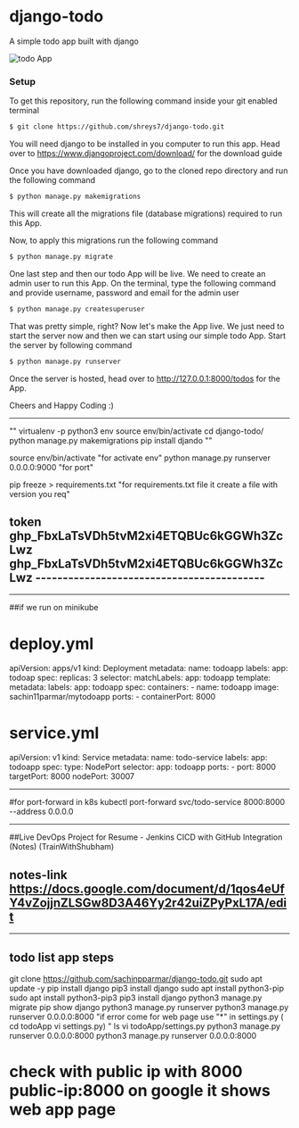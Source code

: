 # django-todo
A simple todo app built with django

![todo App](https://raw.githubusercontent.com/shreys7/django-todo/develop/staticfiles/todoApp.png)
### Setup
To get this repository, run the following command inside your git enabled terminal
```bash
$ git clone https://github.com/shreys7/django-todo.git
```
You will need django to be installed in you computer to run this app. Head over to https://www.djangoproject.com/download/ for the download guide

Once you have downloaded django, go to the cloned repo directory and run the following command

```bash
$ python manage.py makemigrations
```

This will create all the migrations file (database migrations) required to run this App.

Now, to apply this migrations run the following command
```bash
$ python manage.py migrate
```

One last step and then our todo App will be live. We need to create an admin user to run this App. On the terminal, type the following command and provide username, password and email for the admin user
```bash
$ python manage.py createsuperuser
```

That was pretty simple, right? Now let's make the App live. We just need to start the server now and then we can start using our simple todo App. Start the server by following command

```bash
$ python manage.py runserver
```

Once the server is hosted, head over to http://127.0.0.1:8000/todos for the App.

Cheers and Happy Coding :)

------------------------------
"" virtualenv -p python3 env
 source env/bin/activate
 cd django-todo/
 python manage.py makemigrations
 pip install djando ""

source env/bin/activate     "for activate env"
python manage.py runserver 0.0.0.0:9000                    "for port"

pip freeze > requirements.txt                "for requirements.txt file it create a file with version you req"


token     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
         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
         ------------------------------------------
   ------------------------
----------------------------------------------------------------------------------------------------
   ##if we run on minikube 
   
   # deploy.yml
   
   apiVersion: apps/v1
kind: Deployment
metadata:
  name: todoapp
  labels:
    app: todoap
spec:
  replicas: 3
  selector:
    matchLabels:
      app: todoapp
  template:
    metadata:
      labels:
        app: todoapp
    spec:
      containers:
      - name: todoapp
        image: sachin11parmar/mytodoapp
        ports:
        - containerPort: 8000
  
  
 # service.yml 
 
 apiVersion: v1
kind: Service
metadata:
  name: todo-service
  labels:
    app: todoapp
spec:
  type: NodePort
  selector:
    app: todoapp
  ports:
    - port: 8000
      targetPort: 8000
      nodePort: 30007
      
 ---------------------------------------------------------------------------------------
   
   #for port-forward  in k8s
kubectl port-forward svc/todo-service 8000:8000 --address 0.0.0.0

------------------------
##Live DevOps Project for Resume - Jenkins CICD with GitHub Integration (Notes) (TrainWithShubham)

notes-link     https://docs.google.com/document/d/1qos4eUfY4vZojjnZLSGw8D3A46Yy2r42uiZPyPxL17A/edit
---------------------------------------------------------------------------------------------------------------------------------------------------------------------
----------------------------------------------------------------------------------------------------------------------------------------------------------------
## todo list app steps 
 git clone https://github.com/sachinpparmar/django-todo.git
    sudo apt update -y
    pip install django
    pip3 install django
   sudo apt install python3-pip
   sudo apt install python3-pip3
    pip3 install django
    python3 manage.py migrate
    pip show django
    python3 manage.py runserver
    python3 manage.py runserver 0.0.0.0:8000       "if error come for web page use "*" in settings.py   ( cd todoApp vi settings.py) "
   ls
    vi todoApp/settings.py 
    python3 manage.py runserver 0.0.0.0:8000
   python3 manage.py runserver 0.0.0.0:8000     
   # check with public ip with 8000   public-ip:8000 on google it shows web app page 
